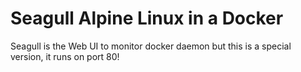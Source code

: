 
# Seagull Alpine Linux in a Docker

Seagull is the Web UI to monitor docker daemon but this is a special version, it runs on port 80!
